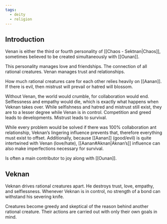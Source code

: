 ```yaml
---
tags:
  - deity
  - religion
---
```

## Introduction
Venan is either the third or fourth personality of [[Chaos - Sektnan|Chaos]], sometimes believed to be created simultaneously with [[Ounan]].

This personality manages love and friendships. The connection of all rational creatures. Venan manages trust and relationships.

How much rational creatures care for each other relies heavily on [[Aanan]]. If there is evil, then mistrust will prevail or hatred will blossom.

Without Venan, the world would crumble, for collaboration would end. Selflessness and empathy would die, which is exactly what happens when Veknan takes over. While selfishness and hatred and mistrust still exist, they are to a lesser degree while Venan is in control. Competition and greed leads to developments. Mistrust leads to survival. 

While every problem would be solved if there was 100% collaboration ant relationship, Veknan’s lingering influence prevents that, therefore everything must exist to offset. Additionally, because [[Aanan]] (good/evil) is quite intertwined with Venan (love/hate), [[Aanan#Aknan|Aknan’s]] influence can also make imperfections necessary for survival.

Is often a main contributor to joy along with [[Ounan]].
## Veknan
Veknan drives rational creatures apart. He destroys trust, love, empathy, and selflessness. Whenever Veknan is in control, no strength of a bond can withstand his severing knife.

Creatures become greedy and skeptical of the reason behind another rational creature. Their actions are carried out with only their own goals in mind.